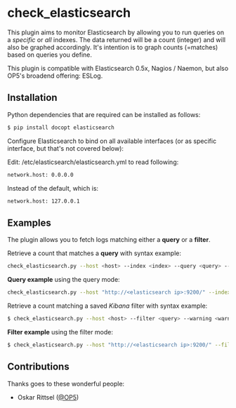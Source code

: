 # check_elasticsearch

This plugin aims to monitor Elasticsearch by allowing you to run queries on a _specific_ or _all_ indexes. The data returned will be a count (integer) and will also be graphed accordingly. It's intention is to graph counts (=matches) based on queries you define.

This plugin is compatible with Elasticsearch 0.5x, Nagios / Naemon, but also OP5's broadend offering: ESLog.

## Installation

Python dependencies that are required can be installed as follows:
```sh
$ pip install docopt elasticsearch
```

Configure Elasticsearch to bind on all available interfaces (or as specific interface, but that's not covered below):

Edit: /etc/elasticsearch/elasticsearch.yml to read following:
```sh
network.host: 0.0.0.0
```

Instead of the default, which is:
```sh
network.host: 127.0.0.1
```

## Examples

The plugin allows you to fetch logs matching either a **query** or a **filter**.

Retrieve a count that matches a **query** with syntax example:

```sh
check_elasticsearch.py --host <host> --index <index> --query <query> --warning <warning> --critical <critical>
```

**Query example** using the query mode:
```sh
check_elasticsearch.py --host "http://<elasticsearch ip>:9200/" --index "filebeat-*" --query "system_process_id=148" --warning 1 --critical 2
```

Retrieve a count matching a saved _Kibana_ filter with syntax example:

```sh
$ check_elasticsearch.py --host <host> --filter <query> --warning <warning> --critical <critical>
```

**Filter example** using the filter mode:
```sh
$ check_elasticsearch.py --host "http://<elasticsearch ip>:9200/" --filter "some_saved_filter_in_kibana" --warning 1 --critical 2
```


## Contributions
Thanks goes to these wonderful people:

* Oskar Rittsel ([@OP5](https://www.op5.com))